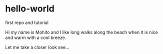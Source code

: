# hello-world
first repo and tutorial

Hi my name is Mohito and I like long walks along the beach when it is nice and warm with a cool breeze.

Let me take a closer look see...
